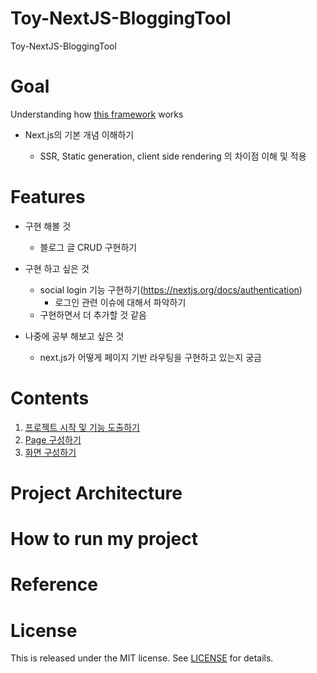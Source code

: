 # Toy-NextJS-BloggingTool

Toy-NextJS-BloggingTool

# Goal

Understanding how [this framework](https://nextjs.org) works

- Next.js의 기본 개념 이해하기

  - SSR, Static generation, client side rendering 의 차이점 이해 및 적용

# Features

- 구현 해볼 것

  - 블로그 글 CRUD 구현하기

- 구현 하고 싶은 것

  - social login 기능 구현하기(https://nextjs.org/docs/authentication)
    - 로그인 관련 이슈에 대해서 파악하기
  - 구현하면서 더 추가할 것 같음

- 나중에 공부 해보고 싶은 것
  - next.js가 어떻게 페이지 기반 라우팅을 구현하고 있는지 궁금

# Contents

1. [프로젝트 시작 및 기능 도출하기](./memo/StartingNextProject.md)
2. [Page 구성하기](./memo/createPage.md)
3. [화면 구성하기](./memo/styling.md)
   <!-- 4. [api 생성하기](./memo/api.md) -->
   <!-- 5. [무한스크롤할때 throttle, 컨텐츠 검색할때 deboune 등 적용하기](./memo/fe-technique.md) -->
   <!-- 6. [이미지 최적화 등] -->

# Project Architecture

# How to run my project

# Reference

# License

This is released under the MIT license. See [LICENSE](LICENSE) for details.
